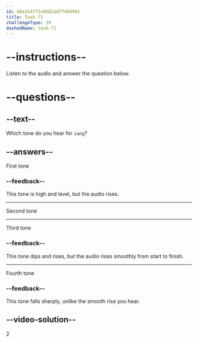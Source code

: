 ```yaml
---
id: 68a164ff2a9682ad7f404981
title: Task 71
challengeType: 19
dashedName: task-71
---
```


<!-- (Audio) A: iáng -->

# --instructions--

Listen to the audio and answer the question below.

# --questions--

## --text--

Which tone do you hear for `iang`?

## --answers--

First tone

### --feedback--

This tone is high and level, but the audio rises.

---

Second tone

---

Third tone

### --feedback--

This tone dips and rises, but the audio rises smoothly from start to finish.

---

Fourth tone

### --feedback--

This tone falls sharply, unlike the smooth rise you hear.

## --video-solution--

2
